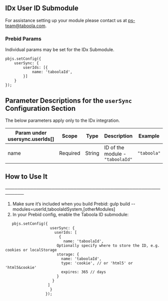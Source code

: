 ## IDx User ID Submodule

For assistance setting up your module please contact us at [ps-team@taboola.com](prebid@idx.lat).

### Prebid Params

Individual params may be set for the IDx Submodule.
```
pbjs.setConfig({
    userSync: {
        userIds: [{
            name: 'taboolaId',
        }]
    }
});
```
## Parameter Descriptions for the `userSync` Configuration Section
The below parameters apply only to the IDx integration.

| Param under usersync.userIds[] | Scope | Type | Description                    | Example     |
| --- | --- | --- |--------------------------------|-------------|
| name | Required | String | ID of the module - `"taboolaId"` | `"taboola"` |

 ## How to Use It
 ────────────────────────────────────────────────────────
 1. Make sure it’s included when you build Prebid:
   gulp build --modules=userId,taboolaIdSystem,[otherModules]
 2. In your Prebid config, enable the Taboola ID submodule:
```
   pbjs.setConfig({
                    userSync: {
                      userIds: [
                        {
                          name: 'taboolaId',
                       Optionally specify where to store the ID, e.g. cookies or localStorage
                       storage: {
                         name: 'taboolaId',
                         type: 'cookie', // or 'html5' or 'html5&cookie'
                         expires: 365 // days
                       }
                     }
                   ]
                    }
                  });
```
